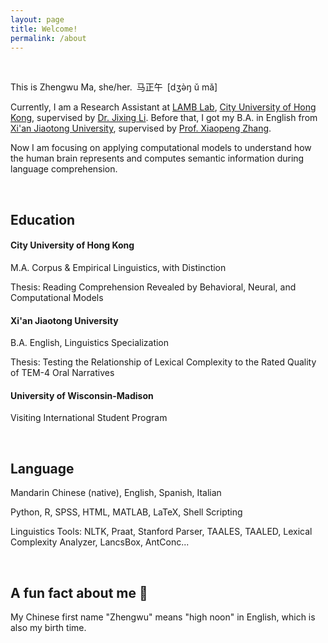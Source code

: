 ```yaml
---
layout: page
title: Welcome!
permalink: /about
---
```

<br>

This is Zhengwu Ma, she/her.&ensp;马正午&ensp;[dʒə̀ŋ ǔ mǎ]

Currently, I am a Research Assistant at [LAMB Lab](https://compneurolinglab.github.io/), [City University of Hong Kong](https://www.cityu.edu.hk/), supervised by [Dr. Jixing Li](https://jixing-li.github.io/). Before that, I got my B.A. in English from [Xi'an Jiaotong University](http://www.xjtu.edu.cn), supervised by [Prof. Xiaopeng Zhang](http://gr.xjtu.edu.cn/en/web/zhangxp).

Now I am focusing on applying computational models to understand how the human brain represents and computes semantic information during language comprehension.

<br>

## Education

<h4> City University of Hong Kong </h4>

  M.A. Corpus & Empirical Linguistics, with Distinction

  Thesis: Reading Comprehension Revealed by Behavioral, Neural, and Computational Models

<h4> Xi'an Jiaotong University </h4>

  B.A. English, Linguistics Specialization

  Thesis: Testing the Relationship of Lexical Complexity to the Rated Quality of TEM-4 Oral Narratives

<h4> University of Wisconsin-Madison </h4>

  Visiting International Student Program

<br>

## Language

Mandarin Chinese (native), English, Spanish, Italian

Python, R, SPSS, HTML, MATLAB, LaTeX, Shell Scripting

Linguistics Tools: NLTK, Praat, Stanford Parser, TAALES, TAALED, Lexical Complexity Analyzer, LancsBox, AntConc...

<br>
 
## A fun fact about me 🥳

My Chinese first name "Zhengwu" means "high noon" in English, which is also my birth time.  
